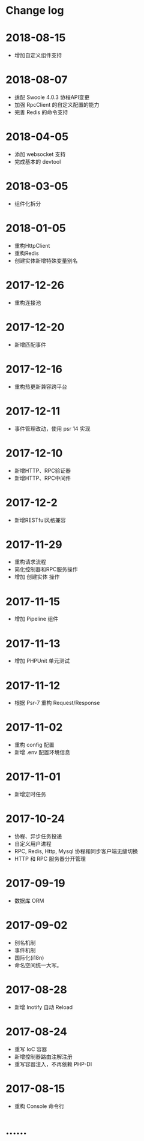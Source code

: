 # Change log

# 2018-08-15
* 增加自定义组件支持

# 2018-08-07
* 适配 Swoole 4.0.3 协程API变更
* 加强 RpcClient 的自定义配置的能力
* 完善 Redis 的命令支持

# 2018-04-05

* 添加 websocket 支持
* 完成基本的 devtool

# 2018-03-05
* 组件化拆分

# 2018-01-05

* 重构HttpClient
* 重构Redis
* 创建实体新增特殊变量别名

# 2017-12-26

* 重构连接池

# 2017-12-20

* 新增匹配事件

# 2017-12-16

* 重构热更新兼容跨平台

# 2017-12-11

* 事件管理改动，使用 psr 14 实现

# 2017-12-10

* 新增HTTP、RPC验证器
* 新增HTTP、RPC中间件

# 2017-12-2

* 新增RESTful风格兼容

# 2017-11-29

* 重构请求流程
* 简化控制器和RPC服务操作
* 增加 创建实体 操作

# 2017-11-15

* 增加 Pipeline 组件

# 2017-11-13

* 增加 PHPUnit 单元测试

# 2017-11-12

* 根据 Psr-7 重构 Request/Response

# 2017-11-02 

* 重构 config 配置
* 新增 .env 配置环境信息

# 2017-11-01 

* 新增定时任务

# 2017-10-24 

* 协程、异步任务投递
* 自定义用户进程
* RPC, Redis, Http, Mysql 协程和同步客户端无缝切换
* HTTP 和 RPC 服务器分开管理

# 2017-09-19

* 数据库 ORM

# 2017-09-02 

* 别名机制
* 事件机制
* 国际化(i18n)
* 命名空间统一大写。

# 2017-08-28 
* 新增 Inotify 自动 Reload

# 2017-08-24 

* 重写 IoC 容器
* 新增控制器路由注解注册
* 重写容器注入，不再依赖 PHP-DI

# 2017-08-15 

* 重构 Console 命令行

# ......
